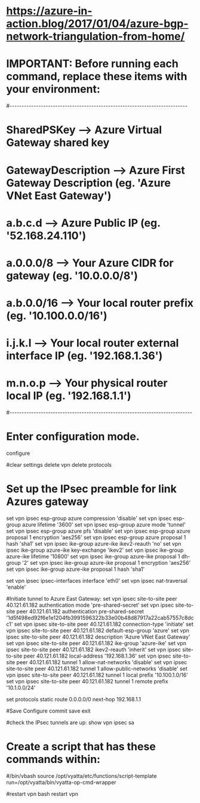 # https://azure-in-action.blog/2017/01/04/azure-bgp-network-triangulation-from-home/

# IMPORTANT: Before running each command, replace these items with your environment:
#--------------------------------------------------------------------------
# SharedPSKey --> Azure Virtual Gateway shared key
# GatewayDescription --> Azure First Gateway Description (eg. 'Azure VNet East Gateway')
# a.b.c.d --> Azure Public IP (eg. '52.168.24.110')
# a.0.0.0/8 --> Your Azure CIDR for gateway (eg. '10.0.0.0/8')
# a.b.0.0/16 --> Your local router prefix (eg. '10.100.0.0/16')
# i.j.k.l --> Your local router external interface IP (eg. '192.168.1.36')
# m.n.o.p --> Your physical router local IP (eg. '192.168.1.1')
#----------------------------------------------------------------------------

# Enter configuration mode.
configure

#clear settings
delete vpn
delete protocols

# Set up the IPsec preamble for link Azures gateway
set vpn ipsec esp-group azure compression 'disable'
set vpn ipsec esp-group azure lifetime '3600'
set vpn ipsec esp-group azure mode 'tunnel'
set vpn ipsec esp-group azure pfs 'disable'
set vpn ipsec esp-group azure proposal 1 encryption 'aes256'
set vpn ipsec esp-group azure proposal 1 hash 'sha1'
set vpn ipsec ike-group azure-ike ikev2-reauth 'no'
set vpn ipsec ike-group azure-ike key-exchange 'ikev2'
set vpn ipsec ike-group azure-ike lifetime '10800'
set vpn ipsec ike-group azure-ike proposal 1 dh-group '2'
set vpn ipsec ike-group azure-ike proposal 1 encryption 'aes256'
set vpn ipsec ike-group azure-ike proposal 1 hash 'sha1'

set vpn ipsec ipsec-interfaces interface 'eth0'
set vpn ipsec nat-traversal 'enable'

#Initiate tunnel to Azure East Gateway:
set vpn ipsec site-to-site peer 40.121.61.182 authentication mode 'pre-shared-secret'
set vpn ipsec site-to-site peer 40.121.61.182 authentication pre-shared-secret '1d5f498ed92f6e1e1204fb3991596322b33e00b48d87917a22cab57557c8dcc1'
set vpn ipsec site-to-site peer 40.121.61.182 connection-type 'initiate'
set vpn ipsec site-to-site peer 40.121.61.182 default-esp-group 'azure'
set vpn ipsec site-to-site peer 40.121.61.182 description 'Azure VNet East Gateway'
set vpn ipsec site-to-site peer 40.121.61.182 ike-group 'azure-ike'
set vpn ipsec site-to-site peer 40.121.61.182 ikev2-reauth 'inherit'
set vpn ipsec site-to-site peer 40.121.61.182 local-address '192.168.1.36'
set vpn ipsec site-to-site peer 40.121.61.182 tunnel 1 allow-nat-networks 'disable'
set vpn ipsec site-to-site peer 40.121.61.182 tunnel 1 allow-public-networks 'disable'
set vpn ipsec site-to-site peer 40.121.61.182 tunnel 1 local prefix '10.100.1.0/16'
set vpn ipsec site-to-site peer 40.121.61.182 tunnel 1 remote prefix '10.1.0.0/24'

set protocols static route 0.0.0.0/0 next-hop 192.168.1.1

#Save Configure
commit
save
exit

#check the IPsec tunnels are up:
show vpn ipsec sa

# Create a script that has these commands within:
#/bin/vbash
source /opt/vyatta/etc/functions/script-template
run=/opt/vyatta/bin/vyatta-op-cmd-wrapper

#restart vpn
bash restart vpn